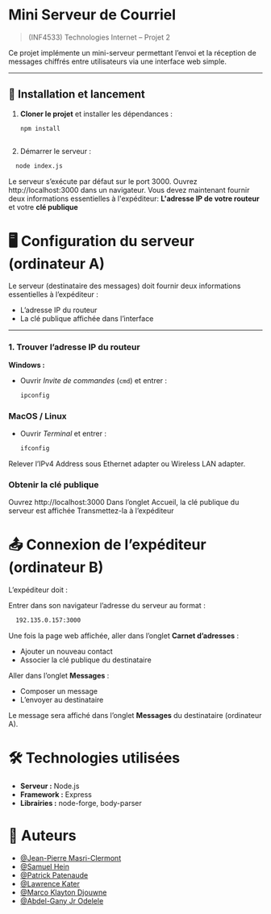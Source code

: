 # Mini Serveur de Courriel

>(INF4533) Technologies Internet – Projet 2  

Ce projet implémente un mini-serveur permettant l’envoi et la réception de messages chiffrés entre utilisateurs via une interface web simple.  

---

## 🚀 Installation et lancement

1. **Cloner le projet** et installer les dépendances :  
   ```bash
   npm install



2. Démarrer le serveur :

```bash
  node index.js
```
Le serveur s’exécute par défaut sur le port 3000.
Ouvrez http://localhost:3000 dans un navigateur.
Vous devez maintenant fournir deux informations essentielles à l'expéditeur: **L'adresse IP de votre routeur** et votre **clé publique**
  
# 🖥️ Configuration du serveur (ordinateur A)

Le serveur (destinataire des messages) doit fournir deux informations essentielles à l’expéditeur :  
- L’adresse IP du routeur  
- La clé publique affichée dans l’interface  

---

### 1. Trouver l’adresse IP du routeur

**Windows :**  
- Ouvrir *Invite de commandes* (`cmd`) et entrer :  
  ```bash
  ipconfig

### MacOS / Linux

- Ouvrir *Terminal* et entrer :  
  ```bash
  ifconfig
  
Relever l’IPv4 Address sous Ethernet adapter ou Wireless LAN adapter.


### Obtenir la clé publique

Ouvrez http://localhost:3000
Dans l’onglet Accueil, la clé publique du serveur est affichée
Transmettez-la à l’expéditeur


# 📤 Connexion de l’expéditeur (ordinateur B)

L’expéditeur doit :

Entrer dans son navigateur l’adresse du serveur au format : 

```bash
  192.135.0.157:3000
```
Une fois la page web affichée, aller dans l’onglet **Carnet d’adresses** :

- Ajouter un nouveau contact  
- Associer la clé publique du destinataire  

Aller dans l’onglet **Messages** :

- Composer un message  
- L’envoyer au destinataire  

Le message sera affiché dans l’onglet **Messages** du destinataire (ordinateur A).

# 🛠️ Technologies utilisées

- **Serveur :** Node.js  
- **Framework :** Express  
- **Librairies :** node-forge, body-parser  


# 👥 Auteurs 

- [@Jean-Pierre Masri-Clermont](https://www.github.com/JPP44)
- [@Samuel Hein](https://www.github.com/SamHein8)
- [@Patrick Patenaude](https://www.github.com/Kamaiko)
- [@Lawrence Kater](https://www.github.com/lelwrence)
- [@Marco Klayton Djouwne](https://www.github.com/)
- [@Abdel-Gany Jr Odelele](https://www.github.com/2longAGO)


